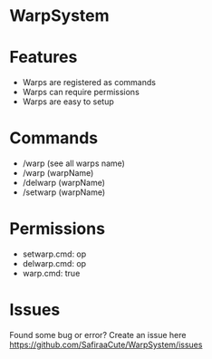 # WarpSystem

# Features
- Warps are registered as commands
- Warps can require permissions
- Warps are easy to setup

# Commands
- /warp (see all warps name) 
- /warp (warpName)
- /delwarp (warpName)
- /setwarp (warpName)

# Permissions
- setwarp.cmd: op
- delwarp.cmd: op
- warp.cmd: true

# Issues
Found some bug or error? Create an issue here https://github.com/SafiraaCute/WarpSystem/issues
